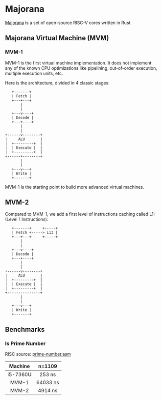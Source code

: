 # Majorana

[Majorana](https://en.wikipedia.org/wiki/Ettore_Majorana) is a set of open-source RISC-V cores written in Rust.

## Majorana Virtual Machine (MVM)

### MVM-1

MVM-1 is the first virtual machine implementation.
It does not implement any of the known CPU optimizations like pipelining, out-of-order execution, multiple execution units, etc.

Here is the architecture, divided in 4 classic stages:

```
   +-------+
   | Fetch |
   +---+---+
       |
       |
   +---v----+
   | Decode |
   +---+----+
       |
       |
+------v--------+
|     ALU       |
|  +---------+  |
|  | Execute |  |
|  +---------+  |
+------+--------+
       |
       |
   +---v---+
   | Write |
   +-------+
```

MVM-1 is the starting point to build more advanced virtual machines.

## MVM-2

Compared to MVM-1, we add a first level of instructions caching called L1I (Level 1 Instructions): 

```
   +-------+     +-----+
   | Fetch +-----> L1I |
   +---+---+     +-----+
       |
       |
   +---v----+
   | Decode |
   +---+----+
       |
       |
+------v--------+
|     ALU       |
|  +---------+  |
|  | Execute |  |
|  +---------+  |
+---------------+
       |
       |
   +---v---+
   | Write |
   +-------+

```

## Benchmarks

### Is Prime Number

RISC source: [prime-number.asm](res/risc/prime-number.asm)

|Machine|n=1109|
|:--------:|:-------------:|
|i5-7360U|253 ns|
|MVM-1|64033 ns|
|MVM-2|4914 ns|